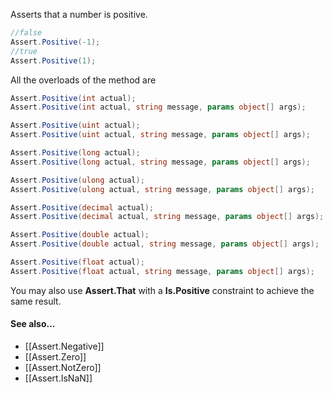 Asserts that a number is positive.

```C#
//false
Assert.Positive(-1);
//true
Assert.Positive(1);
```

All the overloads of the method are
```C#
Assert.Positive(int actual);
Assert.Positive(int actual, string message, params object[] args);

Assert.Positive(uint actual);
Assert.Positive(uint actual, string message, params object[] args);

Assert.Positive(long actual);
Assert.Positive(long actual, string message, params object[] args);

Assert.Positive(ulong actual);
Assert.Positive(ulong actual, string message, params object[] args);

Assert.Positive(decimal actual);
Assert.Positive(decimal actual, string message, params object[] args);

Assert.Positive(double actual);
Assert.Positive(double actual, string message, params object[] args);

Assert.Positive(float actual);
Assert.Positive(float actual, string message, params object[] args);
```
You may also use **Assert.That** with a **Is.Positive** constraint to achieve the same result.

#### See also...
*  [[Assert.Negative]]
 * [[Assert.Zero]]
 * [[Assert.NotZero]]
 * [[Assert.IsNaN]]